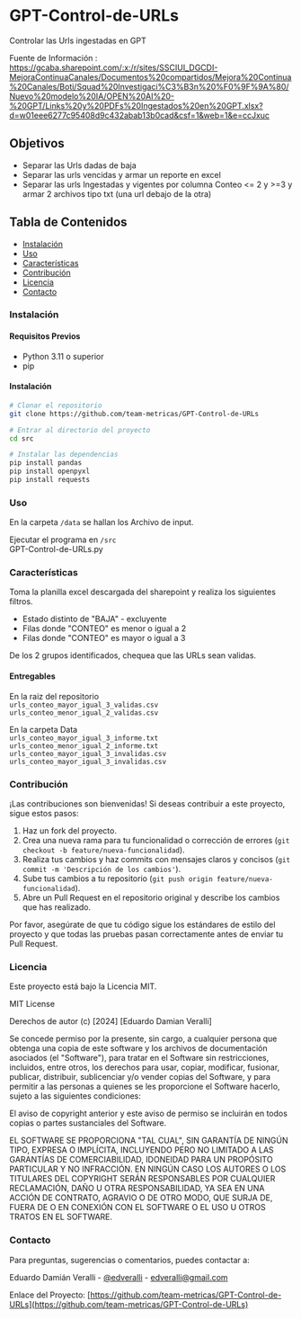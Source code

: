 # GPT-Control-de-URLs
Controlar las Urls ingestadas en GPT 

Fuente de Información : https://gcaba.sharepoint.com/:x:/r/sites/SSCIUI_DGCDI-MejoraContinuaCanales/Documentos%20compartidos/Mejora%20Continua%20Canales/Boti/Squad%20Investigaci%C3%B3n%20%F0%9F%9A%80/Nuevo%20modelo%20IA/OPEN%20AI%20-%20GPT/Links%20y%20PDFs%20Ingestados%20en%20GPT.xlsx?d=w01eee6277c95408d9c432abab13b0cad&csf=1&web=1&e=ccJxuc 


## Objetivos

 - Separar las Urls dadas de baja 
 - Separar las urls vencidas y armar un reporte en excel 
 - Separar las urls Ingestadas y vigentes por columna Conteo <= 2 y >=3 y armar 2 archivos tipo txt (una url debajo de la otra) 

## Tabla de Contenidos

- [Instalación](#instalación)
- [Uso](#uso)
- [Características](#características)
- [Contribución](#contribución)
- [Licencia](#licencia)
- [Contacto](#contacto)

### Instalación

#### Requisitos Previos

- Python 3.11 o superior
- pip

#### Instalación

```bash
# Clonar el repositorio
git clone https://github.com/team-metricas/GPT-Control-de-URLs

# Entrar al directorio del proyecto
cd src

# Instalar las dependencias
pip install pandas
pip install openpyxl
pip install requests

```

### Uso
 
En la carpeta `/data` se hallan los Archivo de input.


Ejecutar el programa en `/src`   
GPT-Control-de-URLs.py   


### Características  

Toma la planilla excel descargada del sharepoint y realiza los siguientes filtros.
 - Estado distinto de "BAJA"   -  excluyente
 - Filas donde "CONTEO" es menor o igual a 2  
 - Filas donde "CONTEO" es mayor o igual a 3  

De los 2 grupos identificados, chequea que las URLs sean validas.

#### Entregables ##  
En la raiz del repositorio   
`urls_conteo_mayor_igual_3_validas.csv`  
`urls_conteo_menor_igual_2_validas.csv`  

En la carpeta Data   
`urls_conteo_mayor_igual_3_informe.txt`  
`urls_conteo_menor_igual_2_informe.txt`    
`urls_conteo_mayor_igual_3_invalidas.csv`    
`urls_conteo_mayor_igual_3_invalidas.csv`  


### Contribución  
¡Las contribuciones son bienvenidas! Si deseas contribuir a este proyecto, sigue estos pasos:

1. Haz un fork del proyecto.
2. Crea una nueva rama para tu funcionalidad o corrección de errores (`git checkout -b feature/nueva-funcionalidad`).
3. Realiza tus cambios y haz commits con mensajes claros y concisos (`git commit -m 'Descripción de los cambios'`).
4. Sube tus cambios a tu repositorio (`git push origin feature/nueva-funcionalidad`).
5. Abre un Pull Request en el repositorio original y describe los cambios que has realizado.

Por favor, asegúrate de que tu código sigue los estándares de estilo del proyecto y que todas las pruebas pasan correctamente antes de enviar tu Pull Request.


### Licencia 

Este proyecto está bajo la Licencia MIT.

MIT License

Derechos de autor (c) [2024] [Eduardo Damian Veralli]

Se concede permiso por la presente, sin cargo, a cualquier persona que obtenga una copia
de este software y los archivos de documentación asociados (el "Software"), para tratar
en el Software sin restricciones, incluidos, entre otros, los derechos
para usar, copiar, modificar, fusionar, publicar, distribuir, sublicenciar y/o vender
copias del Software, y para permitir a las personas a quienes se les proporcione el Software
hacerlo, sujeto a las siguientes condiciones:

El aviso de copyright anterior y este aviso de permiso se incluirán en todos
copias o partes sustanciales del Software.

EL SOFTWARE SE PROPORCIONA "TAL CUAL", SIN GARANTÍA DE NINGÚN TIPO, EXPRESA O
IMPLÍCITA, INCLUYENDO PERO NO LIMITADO A LAS GARANTÍAS DE COMERCIABILIDAD,
IDONEIDAD PARA UN PROPÓSITO PARTICULAR Y NO INFRACCIÓN. EN NINGÚN CASO LOS AUTORES O
LOS TITULARES DEL COPYRIGHT SERÁN RESPONSABLES POR CUALQUIER RECLAMACIÓN, DAÑO U OTRA RESPONSABILIDAD,
YA SEA EN UNA ACCIÓN DE CONTRATO, AGRAVIO O DE OTRO MODO, QUE SURJA DE, FUERA DE O EN
CONEXIÓN CON EL SOFTWARE O EL USO U OTROS TRATOS EN EL SOFTWARE.


### Contacto 

Para preguntas, sugerencias o comentarios, puedes contactar a:

Eduardo Damián Veralli - [@edveralli](https://x.com/EdVeralli) - edveralli@gmail.com

Enlace del Proyecto: [https://github.com/team-metricas/GPT-Control-de-URLs](https://github.com/team-metricas/GPT-Control-de-URLs)


